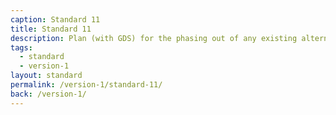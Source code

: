 ```yaml
---
caption: Standard 11
title: Standard 11
description: Plan (with GDS) for the phasing out of any existing alternative channels, where appropriate.
tags:
  - standard
  - version-1
layout: standard
permalink: /version-1/standard-11/
back: /version-1/
---
```

